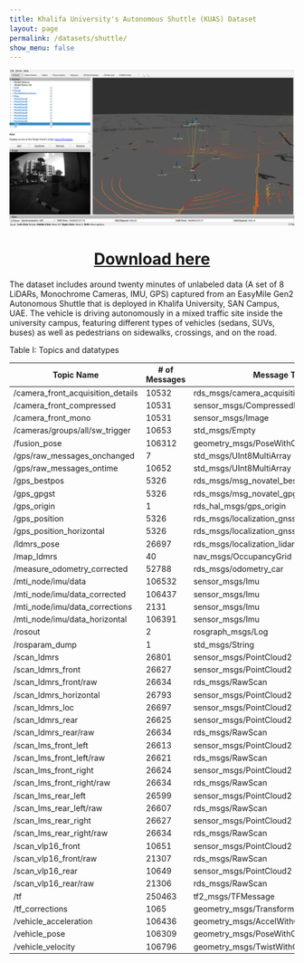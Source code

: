 ```yaml
---
title: Khalifa University's Autonomous Shuttle (KUAS) Dataset
layout: page
permalink: /datasets/shuttle/
show_menu: false
---
```

<img src="/assets/KUAS_Dataset.png"/>
<h1 style="text-align:center"> <a href="https://kudrive.ku.ac.ae/oc-shib/index.php/s/wQ0Sv6te1D85s6A"> Download here </a></h1>


The dataset includes around twenty minutes of unlabeled data (A set of 8 LiDARs, Monochrome Cameras, IMU, GPS) captured from an EasyMile Gen2 Autonomous Shuttle that is deployed in Khalifa University, SAN Campus, UAE. The vehicle is driving autonomously in a mixed traffic site inside the university campus, featuring different types of vehicles (sedans, SUVs, buses) as well as pedestrians on sidewalks, crossings, and on the road.  

Table I: Topics and datatypes

| Topic Name | # of Messages | Message Type |
| --- | --- | --- |
| /camera\_front\_acquisition\_details | 10532 | rds\_msgs/camera\_acquisition\_details |
| /camera\_front\_compressed | 10531 | sensor\_msgs/CompressedImage |
| /camera\_front\_mono | 10531 | sensor\_msgs/Image |
| /cameras/groups/all/sw\_trigger | 10653 | std\_msgs/Empty |
| /fusion\_pose | 106312 | geometry\_msgs/PoseWithCovarianceStampe |
| /gps/raw\_messages\_onchanged | 7 | std\_msgs/UInt8MultiArray |
| /gps/raw\_messages\_ontime | 10652 | std\_msgs/UInt8MultiArray |
| /gps\_bestpos | 5326 | rds\_msgs/msg\_novatel\_bestpos |
| /gps\_gpgst | 5326 | rds\_msgs/msg\_novatel\_gpgst |
| /gps\_origin | 1 | rds\_hal\_msgs/gps\_origin |
| /gps\_position | 5326 | rds\_msgs/localization\_gnss |
| /gps\_position\_horizontal | 5326 | rds\_msgs/localization\_gnss |
| /ldmrs\_pose | 26697 | rds\_msgs/localization\_lidar |
| /map\_ldmrs | 40 | nav\_msgs/OccupancyGrid |
| /measure\_odometry\_corrected | 52788 | rds\_msgs/odometry\_car |
| /mti\_node/imu/data | 106532 | sensor\_msgs/Imu |
| /mti\_node/imu/data\_corrected | 106437 | sensor\_msgs/Imu |
| /mti\_node/imu/data\_corrections | 2131 | sensor\_msgs/Imu |
| /mti\_node/imu/data\_horizontal | 106391 | sensor\_msgs/Imu |
| /rosout | 2 | rosgraph\_msgs/Log |
| /rosparam\_dump | 1 | std\_msgs/String |
| /scan\_ldmrs | 26801 | sensor\_msgs/PointCloud2 |
| /scan\_ldmrs\_front | 26627 | sensor\_msgs/PointCloud2 |
| /scan\_ldmrs\_front/raw | 26634 | rds\_msgs/RawScan |
| /scan\_ldmrs\_horizontal | 26793 | sensor\_msgs/PointCloud2 |
| /scan\_ldmrs\_loc | 26697 | sensor\_msgs/PointCloud2 |
| /scan\_ldmrs\_rear | 26625 | sensor\_msgs/PointCloud2 |
| /scan\_ldmrs\_rear/raw | 26634 | rds\_msgs/RawScan |
| /scan\_lms\_front\_left | 26613 | sensor\_msgs/PointCloud2 |
| /scan\_lms\_front\_left/raw | 26621 | rds\_msgs/RawScan |
| /scan\_lms\_front\_right | 26624 | sensor\_msgs/PointCloud2 |
| /scan\_lms\_front\_right/raw | 26634 | rds\_msgs/RawScan |
| /scan\_lms\_rear\_left | 26599 | sensor\_msgs/PointCloud2 |
| /scan\_lms\_rear\_left/raw | 26607 | rds\_msgs/RawScan |
| /scan\_lms\_rear\_right | 26627 | sensor\_msgs/PointCloud2 |
| /scan\_lms\_rear\_right/raw | 26634 | rds\_msgs/RawScan |
| /scan\_vlp16\_front | 10651 | sensor\_msgs/PointCloud2 |
| /scan\_vlp16\_front/raw | 21307 | rds\_msgs/RawScan |
| /scan\_vlp16\_rear | 10649 | sensor\_msgs/PointCloud2 |
| /scan\_vlp16\_rear/raw | 21306 | rds\_msgs/RawScan |
| /tf | 250463 | tf2\_msgs/TFMessage |
| /tf\_corrections | 1065 | geometry\_msgs/TransformStamped |
| /vehicle\_acceleration | 106436 | geometry\_msgs/AccelWithCovarianceStamped |
| /vehicle\_pose | 106309 | geometry\_msgs/PoseWithCovarianceStamped |
| /vehicle\_velocity | 106796 | geometry\_msgs/TwistWithCovarianceStamped |

